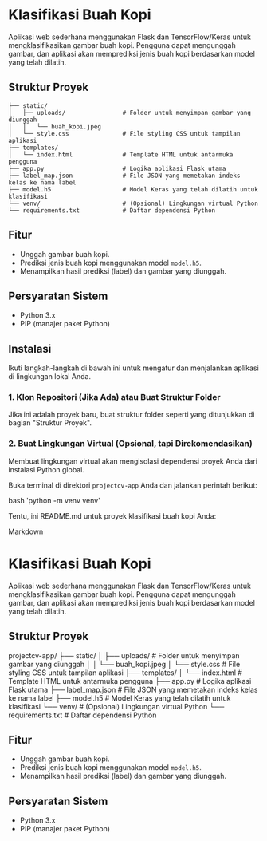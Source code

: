 # Klasifikasi Buah Kopi

Aplikasi web sederhana menggunakan Flask dan TensorFlow/Keras untuk mengklasifikasikan gambar buah kopi. Pengguna dapat mengunggah gambar, dan aplikasi akan memprediksi jenis buah kopi berdasarkan model yang telah dilatih.

## Struktur Proyek

```projectcv-app/
├── static/
│   ├── uploads/                # Folder untuk menyimpan gambar yang diunggah
│   │   └── buah_kopi.jpeg
│   └── style.css               # File styling CSS untuk tampilan aplikasi
├── templates/
│   └── index.html              # Template HTML untuk antarmuka pengguna
├── app.py                      # Logika aplikasi Flask utama
├── label_map.json              # File JSON yang memetakan indeks kelas ke nama label
├── model.h5                    # Model Keras yang telah dilatih untuk klasifikasi
└── venv/                       # (Opsional) Lingkungan virtual Python
└── requirements.txt            # Daftar dependensi Python
```

## Fitur

* Unggah gambar buah kopi.
* Prediksi jenis buah kopi menggunakan model `model.h5`.
* Menampilkan hasil prediksi (label) dan gambar yang diunggah.

## Persyaratan Sistem

* Python 3.x
* PIP (manajer paket Python)

## Instalasi

Ikuti langkah-langkah di bawah ini untuk mengatur dan menjalankan aplikasi di lingkungan lokal Anda.

### 1. Klon Repositori (Jika Ada) atau Buat Struktur Folder

Jika ini adalah proyek baru, buat struktur folder seperti yang ditunjukkan di bagian "Struktur Proyek".

### 2. Buat Lingkungan Virtual (Opsional, tapi Direkomendasikan)

Membuat lingkungan virtual akan mengisolasi dependensi proyek Anda dari instalasi Python global.

Buka terminal di direktori `projectcv-app` Anda dan jalankan perintah berikut:

bash
'python -m venv venv'


Tentu, ini README.md untuk proyek klasifikasi buah kopi Anda:

Markdown

# Klasifikasi Buah Kopi

Aplikasi web sederhana menggunakan Flask dan TensorFlow/Keras untuk mengklasifikasikan gambar buah kopi. Pengguna dapat mengunggah gambar, dan aplikasi akan memprediksi jenis buah kopi berdasarkan model yang telah dilatih.

## Struktur Proyek

projectcv-app/
├── static/
│   ├── uploads/                # Folder untuk menyimpan gambar yang diunggah
│   │   └── buah_kopi.jpeg
│   └── style.css               # File styling CSS untuk tampilan aplikasi
├── templates/
│   └── index.html              # Template HTML untuk antarmuka pengguna
├── app.py                      # Logika aplikasi Flask utama
├── label_map.json              # File JSON yang memetakan indeks kelas ke nama label
├── model.h5                    # Model Keras yang telah dilatih untuk klasifikasi
└── venv/                       # (Opsional) Lingkungan virtual Python
└── requirements.txt            # Daftar dependensi Python


## Fitur

* Unggah gambar buah kopi.
* Prediksi jenis buah kopi menggunakan model `model.h5`.
* Menampilkan hasil prediksi (label) dan gambar yang diunggah.

## Persyaratan Sistem

* Python 3.x
* PIP (manajer paket Python)



